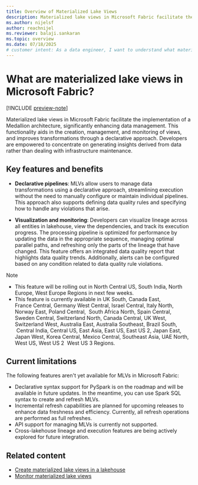 ```yaml
---
title: Overview of Materialized Lake Views
description: Materialized lake views in Microsoft Fabric facilitate the implementation of the medallion architecture by enabling automated creation, scheduling, and execution of materialized lake views.
ms.author: nijelsf 
author: reachnijel
ms.reviewer: balaji.sankaran
ms.topic: overview
ms.date: 07/18/2025
# customer intent: As a data engineer, I want to understand what materialized lake views are in Microsoft Fabric so that I can leverage them for building a Medallion architecture.
---
```


# What are materialized lake views in Microsoft Fabric? 

[!INCLUDE [preview-note](./includes/materialized-lake-views-preview-note.md)]

Materialized lake views in Microsoft Fabric facilitate the implementation of a Medallion architecture, significantly enhancing data management. This functionality aids in the creation, management, and monitoring of views, and improves transformations through a declarative approach. Developers are empowered to concentrate on generating insights derived from data rather than dealing with infrastructure maintenance. 

## Key features and benefits

* **Declarative pipelines**: MLVs allow users to manage data transformations using a declarative approach, streamlining execution without the need to manually configure or maintain individual pipelines. This approach also supports defining data quality rules and specifying how to handle any violations that arise.

* **Visualization and monitoring**: Developers can visualize lineage across all entities in lakehouse, view the dependencies, and track its execution progress. The processing pipeline is optimized for performance by updating the data in the appropriate sequence, managing optimal parallel paths, and refreshing only the parts of the lineage that have changed. This feature offers an integrated data quality report that highlights data quality trends. Additionally, alerts can be configured based on any condition related to data quality rule violations.

> [!NOTE]
> - This feature will be rolling out in North Central US, South India, North Europe, West Europe Regions in next few weeks.
> - This feature is currently available in UK South, Canada East, France Central, Germany West Central, Israel Central, Italy North, Norway East, Poland Central,
 South Africa North, Spain Central, Sweden Central, Switzerland North, Canada Central, UK West, Switzerland West, Australia East, Australia Southeast, Brazil South,
 Central India, Central US, East Asia, East US, East US 2, Japan East, Japan West, Korea Central, Mexico Central, Southeast Asia, UAE North, West US, West US 2
 West US 3 Regions.

## Current limitations

The following features aren't yet available for MLVs in Microsoft Fabric:

* Declarative syntax support for PySpark is on the roadmap and will be available in future updates. In the meantime, you can use Spark SQL syntax to create and refresh MLVs.
* Incremental refresh capabilities are planned for upcoming releases to enhance data freshness and efficiency. Currently, all refresh operations are performed as full refreshes.
* API support for managing MLVs is currently not supported.
* Cross-lakehouse lineage and execution features are being actively explored for future integration.

## Related content

* [Create materialized lake views in a lakehouse](create-materialized-lake-view.md)
* [Monitor materialized lake views](monitor-materialized-lake-views.md)
